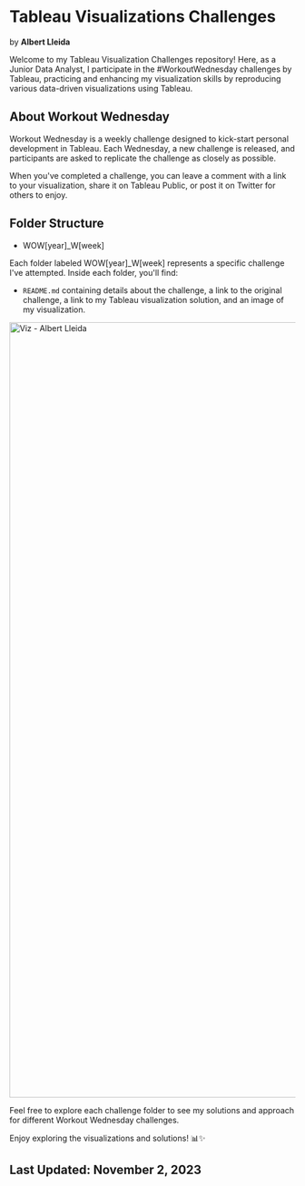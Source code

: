 # Tableau Visualizations Challenges 
by **Albert Lleida**

Welcome to my Tableau Visualization Challenges repository! Here, as a Junior Data Analyst, I participate in the #WorkoutWednesday challenges by Tableau, practicing and enhancing my visualization skills by reproducing various data-driven visualizations using Tableau.

## About Workout Wednesday

Workout Wednesday is a weekly challenge designed to kick-start personal development in Tableau. Each Wednesday, a new challenge is released, and participants are asked to replicate the challenge as closely as possible.

When you've completed a challenge, you can leave a comment with a link to your visualization, share it on Tableau Public, or post it on Twitter for others to enjoy.

## Folder Structure

- WOW[year]_W[week]

Each folder labeled WOW[year]_W[week] represents a specific challenge I've attempted. Inside each folder, you'll find:

- `README.md` containing details about the challenge, a link to the original challenge, a link to my Tableau visualization solution, and an image of my visualization.

<img width="1367" alt="Viz - Albert Lleida" src="https://github.com/alleida23/Tableau_Viz_Challenges/assets/124719215/ce86901c-7948-4d71-951e-b3082e69e928">


Feel free to explore each challenge folder to see my solutions and approach for different Workout Wednesday challenges.

Enjoy exploring the visualizations and solutions! 📊✨

## Last Updated: November 2, 2023

